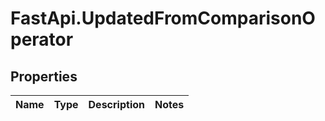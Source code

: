 # FastApi.UpdatedFromComparisonOperator

## Properties
Name | Type | Description | Notes
------------ | ------------- | ------------- | -------------
